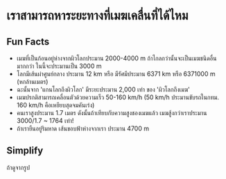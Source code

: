 # เราสามารถหาระยะทางที่เมฆเคลื่นที่ได้ไหม

## Fun Facts

- เมฆที่เป็นก้อนอยู่ห่างจากผิวโลกประมาน 2000-4000 m ถ้าไกลกว่านั้นจะเป็นเมฆชนิดอื่นมากกว่า ในนี้จะประมานเป็น 3000 m
- โลกมีเส้นผ่าศูนย์กลาง ประมาน 12 km หรือ มีรัศมีประมาน 6371 km หรือ 6371000 m (หกล้านเมตร)
- ฉะนั้นจาก 'แกนโลกถึงผิวโลก' มีระยะประมาน 2,000 เท่า ของ 'ผิวโลกถึงเมฆ'
- เมฆปรกติสามารถเคลื่อนตัวด้วยความเร็ว 50-160 km/h (50 km/h ประมานขับรถในกทม. 160 km/h คือเหยียบสุดจมคันเร่ง)
- คนเราสูงประมาน 1.7 เมตร ดังนั้นถ้าเทียบกับความสูงชองเมฆแล้ว เมฆสู้งกว่าเราประมาน 3000/1.7 ~ 1764 เท่า!
- ถ้าเรายืนอยู่ริมหาด เส้นขอบฟ้าห่างจากเรา ประมาน 4700 m

## Simplify

ถ้าดูจากรูป